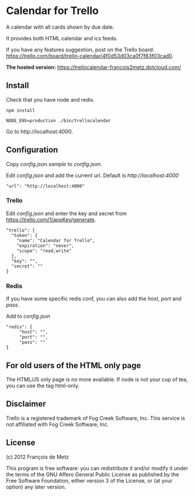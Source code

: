 # Calendar for Trello

A calendar with all cards shown by due date.

It provides both HTML calendar and ics feeds.

If you have any features suggestion, post on the Trello board: https://trello.com/board/trello-calendar/4f0d53d03ca0f7f83f03cad0.

**The hosted version:** https://trellocalendar-francois2metz.dotcloud.com/

## Install

Check that you have node and redis.

    npm install

    NODE_ENV=production ./bin/trellocalendar

Go to http://localhost:4000.

## Configuration

Copy *config.json.sample* to *config.json*.

Edit *config.json* and add the current url. Default is *http://localhost:4000*

    "url": "http://localhost:4000"

### Trello

Edit *config.json* and enter the key and secret from https://trello.com/1/appKey/generate.

    "trello": {
      "token": {
        "name": "Calendar for Trello",
        "expiration": "never",
        "scope": "read,write"
      },
      "key": "",
      "secret": ""
    }

### Redis

If you have some specific redis conf, you can also add the *host*, *port* and *pass*.

Add to *config.json*

    "redis": {
         "host": "",
         "port": "",
         "pass": ""
    }

## For old users of the HTML only page

The HTML/JS only page is no more available. If node is not your cup of tea, you can use the tag html-only.

## Disclaimer

Trello is a registered trademark of Fog Creek Software, Inc. This service is not affiliated with Fog Creek Software, Inc.

## License

(c) 2012 François de Metz

This program is free software: you can redistribute it and/or modify
it under the terms of the GNU Affero General Public License as published by
the Free Software Foundation, either version 3 of the License, or
(at your option) any later version.
